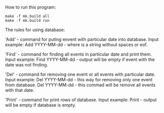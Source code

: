 How to run this program:

    make -f mk.build all
    make -f mk.build run
    
The rules for using database:

'Add' - command for puting envent with particular date into database.
Input example:
    Add YYYY-MM-dd <event> - where <event> is a string without spaces or eof.
    
'Find' - command for finding all events in particular date and print them.
Input example:
    Find YYYY-MM-dd - output will be empty if event with the date was not finding.
    
'Del' - command for removing one event or all events with particular date.
Input example:
    Del YYYY-MM-dd <event> - this way for removing only one event from database.
    Del YYYY-MM-dd - this commad will be remove all events with that date.
    
'Print' - command for print rows of database.
Input example:
    Print - output will be empty if database is empty.